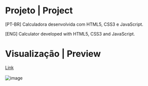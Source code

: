 # Projeto | Project
 [PT-BR]
 Calculadora desenvolvida com HTML5, CSS3 e JavaScript.
 
 [ENG]
 Calculator developed with HTML5, CSS3 and JavaScript.
 
 # Visualização | Preview

[Link](https://patsferrer.github.io/javascript-calculator/)<br> <br>
![image](https://github.com/PatsFerrer/javascript-calculator/assets/124654139/144ff213-bf46-460e-b4b7-3278479d1a6d)
